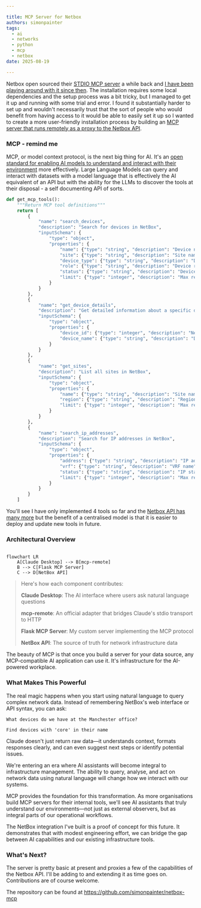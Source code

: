 ```yaml
---

title: MCP Server for Netbox
authors: simonpainter
tags:
  - ai
  - networks
  - python
  - mcp
  - netbox
date: 2025-08-19

---
```


Netbox open sourced their [STDIO MCP server](https://github.com/netboxlabs/netbox-mcp-server) a while back and [I have been playing around with it since then](netbox-mcp.md). The installation requires some local dependencies and the setup process was a bit tricky, but I managed to get it up and running with some trial and error. I found it substantially harder to set up and wouldn't necessarily trust that the sort of people who would benefit from having access to it would be able to easily set it up so I wanted to create a more user-friendly installation process by building an [MCP server that runs remotely as a proxy to the Netbox API](https://github.com/simonpainter/netbox-mcp).
<!-- truncate -->
### MCP - remind me

MCP, or model context protocol, is the next big thing for AI. It's an [open standard for enabling AI models to understand and interact with their environment](https://github.com/modelcontextprotocol/modelcontextprotocol) more effectively. Large Language Models can query and interact with datasets with a model language that is effectively the AI equivalent of an API but with the ability for the LLMs to discover the tools at their disposal - a self documenting API of sorts.

```python
def get_mcp_tools():
    """Return MCP tool definitions"""
    return [
        {
            "name": "search_devices",
            "description": "Search for devices in NetBox",
            "inputSchema": {
                "type": "object",
                "properties": {
                    "name": {"type": "string", "description": "Device name (partial match)"},
                    "site": {"type": "string", "description": "Site name"},
                    "device_type": {"type": "string", "description": "Device type"},
                    "role": {"type": "string", "description": "Device role"},
                    "status": {"type": "string", "description": "Device status"},
                    "limit": {"type": "integer", "description": "Max results (default: 10)", "default": 10}
                }
            }
        },
        {
            "name": "get_device_details",
            "description": "Get detailed information about a specific device",
            "inputSchema": {
                "type": "object",
                "properties": {
                    "device_id": {"type": "integer", "description": "NetBox device ID"},
                    "device_name": {"type": "string", "description": "Device name (alternative to ID)"}
                }
            }
        },
        {
            "name": "get_sites",
            "description": "List all sites in NetBox",
            "inputSchema": {
                "type": "object",
                "properties": {
                    "name": {"type": "string", "description": "Site name filter"},
                    "region": {"type": "string", "description": "Region filter"},
                    "limit": {"type": "integer", "description": "Max results (default: 10)", "default": 10}
                }
            }
        },
        {
            "name": "search_ip_addresses",
            "description": "Search for IP addresses in NetBox",
            "inputSchema": {
                "type": "object",
                "properties": {
                    "address": {"type": "string", "description": "IP address or network"},
                    "vrf": {"type": "string", "description": "VRF name"},
                    "status": {"type": "string", "description": "IP status"},
                    "limit": {"type": "integer", "description": "Max results (default: 10)", "default": 10}
                }
            }
        }
    ]
```

You'll see I have only implemented 4 tools so far and the [Netbox API has many more](https://netboxlabs.com/docs/netbox/integrations/rest-api/) but the benefit of a centralised model is that it is easier to deploy and update new tools in future.

### Architectural Overview

```mermaid

flowchart LR
    A[Claude Desktop] --> B[mcp-remote]
    B --> C[Flask MCP Server]
    C --> D[NetBox API]

```

>Here's how each component contributes:
>
> **Claude Desktop**: The AI interface where users ask natural language questions
>
> **mcp-remote**: An official adapter that bridges Claude's stdio transport to HTTP
>
> **Flask MCP Server**: My custom server implementing the MCP protocol
>
> **NetBox API**: The source of truth for network infrastructure data

The beauty of MCP is that once you build a server for your data source, any MCP-compatible AI application can use it. It's infrastructure for the AI-powered workplace.

### What Makes This Powerful

The real magic happens when you start using natural language to query complex network data. Instead of remembering NetBox's web interface or API syntax, you can ask:

`What devices do we have at the Manchester office?`

`Find devices with 'core' in their name`

Claude doesn't just return raw data—it understands context, formats responses clearly, and can even suggest next steps or identify potential issues.

We're entering an era where AI assistants will become integral to infrastructure management. The ability to query, analyse, and act on network data using natural language will change how we interact with our systems.

MCP provides the foundation for this transformation. As more organisations build MCP servers for their internal tools, we'll see AI assistants that truly understand our environments—not just as external observers, but as integral parts of our operational workflows.

The NetBox integration I've built is a proof of concept for this future. It demonstrates that with modest engineering effort, we can bridge the gap between AI capabilities and our existing infrastructure tools.

### What's Next?

The server is pretty basic at present and proxies a few of the capabilities of the Netbox API. I'll be adding to and extending it as time goes on. Contributions are of course welcome.

The repository can be found at https://github.com/simonpainter/netbox-mcp